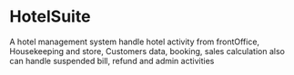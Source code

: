 # HotelSuite
A hotel management system
 handle hotel  activity from frontOffice, Housekeeping and store, Customers data, booking, 
 sales calculation also can handle suspended bill, refund and admin activities
